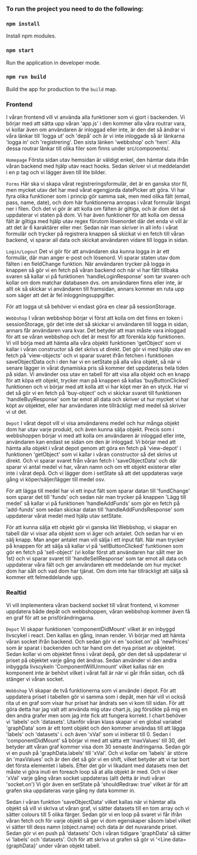 ### To run the project you need to do the following:

### `npm install`
Install npm modules.

### `npm start`
Run the application in developer mode.

### `npm run build`
Build the app for production to the `build` map.


### Frontend
I våran frontend vill vi använda alla funktioner som vi gjort i backenden. Vi börjar med att sätta upp våran 'app.js' i den kommer alla våra routrar vara, vi kollar även om användaren är inloggad eller inte, är den det så ändrar vi våra länkar till 'logga ut' och 'depå' och är vi inte inloggade så är länkarna 'logga in' och 'registrering'.
Den sista länken 'webbshop' och 'hem'. Alla dessa routrar länkar till olika filer som finns under src/components/.


`Homepage`
Första sidan utav hemsidan är väldigt enkel, den hämtar data ifrån våran backend med hjälp utav react hooks. Sedan skriver vi ut meddelandet i en p tag och vi lägger även till lite bilder.

`Forms`
Här ska vi skapa vårat registreringsformulär, det är en ganska stor fil, men mycket utav det har med vårat egengjorda datePicker att göra. Vi har fyra olika funktioner som i princip gör samma sak, men med olika fält (email, pass, name, date), och dom här funktionerna anropas i vårat formulär längst ner i filen. Och det vi gör är att kolla om fälten är giltiga, och är dom det så uppdaterar vi staten på dom. Vi har även funktioner för att kolla om dessa fält är giltiga med hjälp utav regex förutom lösenordet där det enda vi vill är att det är 6 karaktärer eller mer. Sedan när man skriver in all info i vårat formulär och trycker på registrera knappen så skickat vi en fetch till våran backend, vi sparar all data och skickat användaren vidare till logga in sidan.

`Login/Logout`
Det vi gör för att användaren ska kunna logga in är ett formulär, där man anger e-post och lösenord. Vi sparar staten utav dom fälten i en fieldChange funktion. När användaren trycker på logga in knappen så gör vi en fetch på våran backend och när vi har fått tillbaka svaren så kallar vi på funktionen 'handleLoginResponse' som tar svaren och kollar om dom matchar databasen dvs. om användaren finns eller inte, är allt ok så skickar vi användaren till framsidan, annars kommer en ruta upp som säger att det är fel inloggningsuppgifter.

För att logga ut så behöver vi endast göra en clear på sessionStorage.

`Webbshop`
I våran webbshop börjar vi först att kolla om det finns en token i sessionStorage, gör det inte det så skickar vi användaren till logga in sidan, annars får användaren vara kvar. Det betyder att man måste vara inloggad för att se våran webbshop och det är mest för att förenkla köp funktionen. Vi vill börja med att hämta alla våra objekti funktionen 'getObject' som vi kallar i våran constructor så det skrivs ut direkt. Det gör vi med hjälp utav en fetch på 'view-objects' och vi sparar svaret ifrån fetchen i funktionen saveObjectData och i den har vi en setState på alla våra objekt, så när vi senare lägger in vårat dynamiska pris så kommer det uppdateras hela tiden på sidan. Vi använder oss utav en tabell för att visa alla objekt och en knapp för att köpa ett objekt, trycker man på knappen så kallas 'buyButtonClicked' funktionen och vi börjar med att kolla att vi har köpt mer än en styck. Har vi det så gör vi en fetch på 'buy-object' och vi skickar svaret till funktionen 'handleBuyResponse' som tar emot all data och skriver ut hur mycket vi har köpt av objektet, eller har användaren inte tillräckligt med medel så skriver vi ut det.

`Depot`
I vårat depot vill vi visa användarens medel och hur många objekt dom har utav varje produkt, och även kunna sälja objekt. Precis som i webbshoppen börjar vi med att kolla om användaren är inloggad eller inte, användaren kan endast se sidan om den är inloggad. Vi börjar med att hämta alla objekt i vårat depot genom att göra en fetch på 'view-depot' i funktionen 'getObject' som vi kallar i våran constructor så det skrivs ut direkt. Och vi sparar svaret från våran fetch i 'saveObjectData' och där sparar vi antal medel vi har, våran namn och om ett objekt existerar eller inte i vårat depå. Och vi lägger dom i setState så att det uppdateras varje gång vi köper/säljer/lägger till medel osv.

För att lägga till medel har vi ett input fält som sparar datan till 'fundChange' som sparar det till 'funds' och sedan när man trycker på knappen 'Lägg till medel' så kallar vi på funktionen 'handleAddFunds' som gör en fetch på 'add-funds' som sedan skickar datan till 'handleAddFundsResponse' som uppdaterar vårat medel med hjälp utav setState.

För att kunna sälja ett objekt gör vi ganska likt Webbshop, vi skapar en tabell där vi visar alla objekt som vi äger och antalet. Och sedan har vi en sälj knapp. Man anger antalet man vill sälja i ett input fält. När man trycker på knappen för att sälja så kallar vi på 'sellButtonClicked' funktionen som gör en fetch på 'sell-object' (vi kollar först att användaren har sålt mer än 1st) och vi sparar svaret till 'handleSellResponse' som tar emot all data och uppdaterar våra fält och ger användaren ett meddelande om hur mycket dom har sålt och vad dom har tjänat. Om dom inte har tillräckligt att sälja så kommer ett felmeddelande upp.

### Realtid
Vi vill implementera våran backend socket till vårat frontend, vi kommer uppdatera både depåt och webbshoppen, våran webbshop kommer även få en graf för att se prisförändringarna.

`Depot`
Vi skapar funktionen 'componentDidMount' vilket är en inbyggd livscykel i react. Den kallas en gång, innan render. Vi börjar med att hämta våran socket ifrån backend. Och sedan gör vi en 'socket.on' på 'newPrices' som är sparat i backenden och tar hand om det nya priset av objektet. Sedan kollar vi om objektet finns i vårat depå, gör den det så uppdaterar vi priset på objektet varje gång det ändras. Sedan använder vi den andra inbyggda livscykeln 'ComponentWillUnmount' vilket kallas när en komponent inte är behövt vilket i vårat fall är när vi går ifrån sidan, och då stänger vi våran socket.

`Webbshop`
Vi skapar de två funktionerna som vi använde i depot. För att uppdatera priset i tabellen gör vi samma som i depåt, men här vill vi också rita ut en graf som visar hur priset har ändrats sen vi kom till sidan. För att göra detta har jag valt att använda mig utav chart.js, jag försökte på mig en den andra grafer men som jag inte fick att fungera korrekt. I chart behöver vi 'labels' och 'datasets'. Utanför våran klass skapar vi en global variabel 'graphData' som är ett tomt objekt och den kommer användas till att lägga 'labels' och 'datasets' i. och även 'xVal' som vi initierar till 0. Sedan i 'componentDidMount' så börjar vi med att sätta ett 'maxValues' till 30, det betyder att våran graf kommer visa dom 30 senaste ändringarna. Sedan gör vi en push på 'graphData.labels' till 'xVal'. Och vi kollar om 'labels' är större än 'maxValues' och är den det så gör vi en shift, vilket betyder att vi tar bort det första elementet i labels. Efter det gör vi likadant med datasets men det måste vi göra inuti en foreach loop så at alla objekt är med. Och vi öker 'xVal' varje gång våran socket uppdateras (allt detta är inuti våran 'socket.on') Vi gör även en setState på 'shouldRedraw: true' vilket är för att grafen ska uppdateras varje gång ny data kommer in.

Sedan i våran funktion 'saveObjectData' vilket kallas när vi hämtar alla objekt så vill vi skriva ut våran graf, vi sätter datasets  till en tom array och vi sätter colours till 5 olika färger. Sedan gör vi en loop på svaret vi får ifrån våran fetch och för varje objekt så ger vi dom egenskaper såsom label vilket vi sätter till dess namn (object.name) och data är det nuvarande priset. Sedan gör vi en push på 'datasets' Och i våran tidigare 'graphData' så sätter vi 'labels' och 'datasets'. Och för att skriva ut grafen så gör vi '<Line data={graphData}' under våran objekt tabell.
